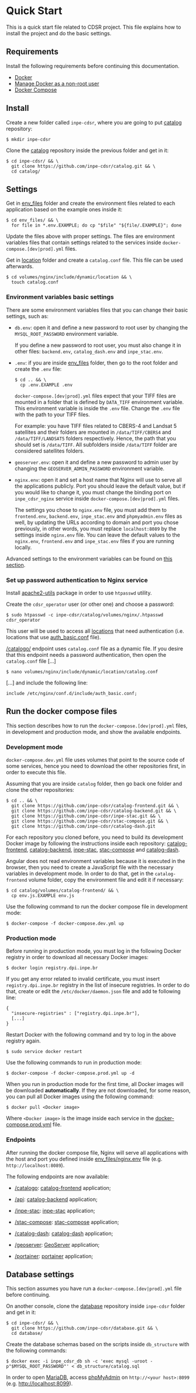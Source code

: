# Quick Start

This is a quick start file related to CDSR project. This file explains how to install the project and do the basic settings.


## Requirements

Install the following requirements before continuing this documentation.

- [Docker](https://docs.docker.com/engine/install/ubuntu)
- [Manage Docker as a non-root user](https://docs.docker.com/engine/install/linux-postinstall/#manage-docker-as-a-non-root-user)
- [Docker Compose](https://docs.docker.com/compose/install)


## Install

Create a new folder called `inpe-cdsr`, where you are going to put [catalog](https://github.com/inpe-cdsr/catalog) repository:

```
$ mkdir inpe-cdsr
```

Clone the [catalog](https://github.com/inpe-cdsr/catalog) repository inside the previous folder and get in it:

```
$ cd inpe-cdsr/ && \
  git clone https://github.com/inpe-cdsr/catalog.git && \
  cd catalog/
```


## Settings

Get in [env_files](./env_files) folder and create the environment files related to each application based on the example ones inside it:

```
$ cd env_files/ && \
  for file in *.env.EXAMPLE; do cp "$file" "${file/.EXAMPLE}"; done
```

Update the files above with proper settings. The files are environment variables files that contain settings related to the services inside `docker-compose.[dev|prod].yml` files.

Get in [location](./volumes/nginx/include/dynamic/location) folder and create a `catalog.conf` file. This file can be used afterwards.

```
$ cd volumes/nginx/include/dynamic/location && \
  touch catalog.conf
```


### Environment variables basic settings

There are some environment variables files that you can change their basic settings, such as:

- `db.env`: open it and define a new password to root user by changing the `MYSQL_ROOT_PASSWORD` environment variable.

  If you define a new password to root user, you must also change it in other files: `backend.env`, `catalog_dash.env` and `inpe_stac.env`.

- `.env`: if you are inside [env_files](./env_files) folder, then go to the root folder and create the `.env` file:

  ```
  $ cd .. && \
    cp .env.EXAMPLE .env
  ```

  `docker-compose.[dev|prod].yml` files expect that your TIFF files are mounted in a folder that is defined by `DATA_TIFF` environment variable. This environment variable is inside the `.env` file. Change the `.env` file with the path to your TIFF files.

  For example: you have TIFF files related to CBERS-4 and Landsat 5 satellites and their folders are mounted in `/data/TIFF/CBERS4` and `/data/TIFF/LANDSAT5` folders respectively. Hence, the path that you should set is `/data/TIFF`. All subfolders inside `/data/TIFF` folder are considered satellites folders.

- `geoserver.env`: open it and define a new password to admin user by changing the `GEOSERVER_ADMIN_PASSWORD` environment variable.

- `nginx.env`: open it and set a host name that Nginx will use to serve all the applications publicly. Port you should leave the default value, but if you would like to change it, you must change the binding port on `inpe_cdsr_nginx` service inside `docker-compose.[dev|prod].yml` files.

  The settings you chose to `nginx.env` file, you must add them to `frontend.env`, `backend.env`, `inpe_stac.env` and `phpmyadmin.env` files as well, by updating the URLs according to domain and port you chose previously, in other words, you must replace `localhost:8089` by the settings inside `nginx.env` file. You can leave the default values to the `nginx.env`, `frontend.env` and `inpe_stac.env` files if you are running locally.

Advanced settings to the environment variables can be found on [this section](./README.md#docker-compose-services).


### Set up password authentication to Nginx service

Install [apache2-utils](https://www.digitalocean.com/community/tutorials/how-to-set-up-password-authentication-with-nginx-on-ubuntu-14-04) package in order to use `htpasswd` utility.

Create the `cdsr_operator` user (or other one) and choose a password:

```
$ sudo htpasswd -c inpe-cdsr/catalog/volumes/nginx/.htpasswd cdsr_operator
```

This user will be used to access all [locations](./volumes/nginx/include/location.conf) that need authentication (i.e. locations that use [auth_basic.conf](./volumes/nginx/include/auth_basic.conf) file).

[/catalogo/]() endpoint uses `catalog.conf` file as a dynamic file. If you desire that this endpoint needs a password authentication, then open the `catalog.conf` file [...]

```
$ nano volumes/nginx/include/dynamic/location/catalog.conf
```

[...] and include the following line:

```
include /etc/nginx/conf.d/include/auth_basic.conf;
```


## Run the docker compose files

This section describes how to run the `docker-compose.[dev|prod].yml` files, in development and production mode, and show the available endpoints.


### Development mode

`docker-compose.dev.yml` file uses volumes that point to the source code of some services, hence you need to download the other repositories first, in order to execute this file.

Assuming that you are inside `catalog` folder, then go back one folder and clone the other repositories:

```
$ cd .. && \
  git clone https://github.com/inpe-cdsr/catalog-frontend.git && \
  git clone https://github.com/inpe-cdsr/catalog-backend.git && \
  git clone https://github.com/inpe-cdsr/inpe-stac.git && \
  git clone https://github.com/inpe-cdsr/stac-compose.git && \
  git clone https://github.com/inpe-cdsr/catalog-dash.git
```

For each repository you cloned before, you need to build its development Docker image by following the instructions inside each repository: [catalog-frontend](https://github.com/inpe-cdsr/catalog-frontend), [catalog-backend](https://github.com/inpe-cdsr/catalog-backend), [inpe-stac](https://github.com/inpe-cdsr/inpe-stac), [stac-compose](https://github.com/inpe-cdsr/stac-compose) and [catalog-dash](https://github.com/inpe-cdsr/catalog-dash).

Angular does not read environment variables because it is executed in the browser, then you need to create a JavaScript file with the necessary variables in development mode. In order to do that, get in the `catalog-frontend` volume folder, copy the environment file and edit it if necessary:

```
$ cd catalog/volumes/catalog-frontend/ && \
  cp env.js.EXAMPLE env.js
```

Use the following command to run the docker compose file in development mode:

```
$ docker-compose -f docker-compose.dev.yml up
```


### Production mode

Before running in production mode, you must log in the following Docker registry in order to download all necessary Docker images:

```
$ docker login registry.dpi.inpe.br
```

If you get any error related to invalid certificate, you must insert `registry.dpi.inpe.br` registry in the list of insecure registries. In order to do that, create or edit the `/etc/docker/daemon.json` file and add te following line:

```
{
  "insecure-registries" : ["registry.dpi.inpe.br"],
  [...]
}
```

Restart Docker with the following command and try to log in the above registry again.

```
$ sudo service docker restart
```

Use the following commands to run in production mode:

```
$ docker-compose -f docker-compose.prod.yml up -d
```

When you run in production mode for the first time, all Docker images will be downloaded **automatically**. If they are not downloaded, for some reason, you can pull all Docker images using the following command:

```
$ docker pull <Docker image>
```

Where `<Docker image>` is the image inside each service in the [docker-compose.prod.yml](./docker-compose.prod.yml) file.


### Endpoints

After running the docker compose file, Nginx will serve all applications with the host and port you defined inside [env_files/nginx.env](./env_files/nginx.env) file (e.g. `http://localhost:8089`).

The following endpoints are now available:

- [/catalogo](http://localhost:8089/catalogo): [catalog-frontend](https://github.com/inpe-cdsr/catalog-frontend) application;

- [/api](http://localhost:8089/api): [catalog-backend](https://github.com/inpe-cdsr/catalog-backend) application;

- [/inpe-stac](http://localhost:8089/inpe-stac): [inpe-stac](https://github.com/inpe-cdsr/inpe-stac) application;

- [/stac-compose](http://localhost:8089/stac-compose): [stac-compose](https://github.com/inpe-cdsr/stac-compose) application;

- [/catalog-dash](http://localhost:8089/catalog-dash): [catalog-dash](https://github.com/inpe-cdsr/catalog-dash) application;

- [/geoserver](http://localhost:8089/geoserver): [GeoServer](https://hub.docker.com/r/kartoza/geoserver/) application;

- [/portainer](http://localhost:8089/portainer): [portainer](https://hub.docker.com/r/portainer/portainer/) application;


## Database settings

This section assumes you have run a `docker-compose.[dev|prod].yml` file before continuing.

On another console, clone the [database](https://github.com/inpe-cdsr/database) repository inside `inpe-cdsr` folder and get in it:

```
$ cd inpe-cdsr/ && \
  git clone https://github.com/inpe-cdsr/database.git && \
  cd database/
```

Create the database schemas based on the scripts inside `db_structure` with the following commands:

```
$ docker exec -i inpe_cdsr_db sh -c 'exec mysql -uroot -p"$MYSQL_ROOT_PASSWORD"' < db_structure/catalog.sql
```

In order to open [MariaDB](https://mariadb.com/), access [phpMyAdmin](https://www.phpmyadmin.net/) on `http://<your host>:8099` (e.g. [http://localhost:8099](http://localhost:8099)).
